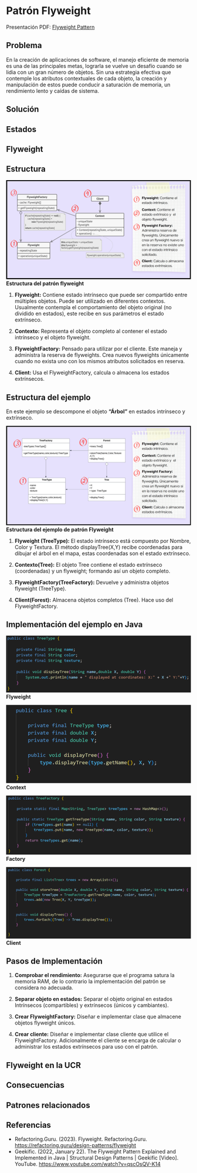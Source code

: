 # Patrón Flyweight

Presentación PDF: [Flyweight Pattern](./flyweight_pattern.pdf)

## Problema
En la creación de aplicaciones de software, el manejo eficiente de memoria es una de las principales metas, lograrla se vuelve un desafío cuando se lidia con un gran número de objetos. Sin una estrategia efectiva que contemple los atributos contextuales de cada objeto, la creación y manipulación de estos puede conducir a saturación de memoria, un rendimiento lento y caídas de sistema.
## Solución
## Estados
## Flyweight
## Estructura
![Flyweight_structure](./images/Flyweight_structure.png)
**Estructura del patrón flyweight**

1.  **Flyweight:** Contiene estado intrínseco que puede ser compartido entre múltiples objetos. Puede ser utilizado en diferentes contextos.  Usualmente contempla el comportamiento del objeto original (no dividido en estados), este recibe en sus parámetros el estado extrínseco.
 
2.	**Contexto:** Representa el objeto completo al contener el estado intrínseco y el objeto flyweight.
	
3.	**FlyweightFactory:** Pensado para utilizar por el cliente. Este maneja y administra la reserva de flyweights. Crea nuevos flyweights únicamente cuando no exista uno con los mismos atributos solicitados en reserva.

4.	**Client:** Usa el FlyweightFactory, calcula o almacena los estados extrínsecos.

## Estructura del ejemplo
En este ejemplo se descompone el objeto **“Árbol”** en estados intrínseco y extrínseco.

![Flyweight_example_structure](./images/Flyweight_example_structure.png)
**Estructura del ejemplo de patrón Flyweight**

1.	**Flyweight (TreeType):** El estado intrínseco está compuesto por Nombre, Color y Textura. El método displayTree(X,Y) recibe coordenadas para dibujar el árbol en el mapa, estas coordenadas son el estado extrínseco.

2.	**Contexto(Tree):** El objeto Tree contiene el estado extrínseco (coordenadas) y un flyweight; formando así un objeto completo.

3.	**FlyweightFactory(TreeFactory):** Devuelve y administra objetos flyweight (TreeType).

4.	**Client(Forest):** Almacena objetos completos (Tree). Hace uso del FlyweightFactory.

## Implementación del ejemplo en Java
![example_flyweight](./images/example_flyweight.png)
**Flyweight**

![example_context](./images/example_context.png)
**Context**


![example_factory](./images/example_factory.png)
**Factory**

![example_client](./images/example_client.png)
**Client**

## Pasos de Implementación

1.	**Comprobar el rendimiento:** Asegurarse que el programa satura la memoria RAM, de lo contrario la implementación del patrón se considera no adecuada.

2.	**Separar objeto en estados:** Separar el objeto original en estados Intrínsecos (compartibles) y extrínsecos (únicos y cambiantes).

3.	**Crear FlyweightFactory:** Diseñar e implementar clase que almacene objetos flyweight únicos.

4.	**Crear cliente:** Diseñar e implementar clase cliente que utilice el FlyweightFactory. Adicionalmente el cliente se encarga de calcular o administrar los estados extrínsecos para uso con el patrón.


## Flyweight en la UCR
## Consecuencias
## Patrones relacionados
## Referencias

* Refactoring.Guru. (2023). Flyweight. Refactoring.Guru. https://refactoring.guru/design-patterns/flyweight
* Geekific. (2022, January 22). The Flyweight Pattern Explained and Implemented in Java | Structural Design Patterns | Geekific [Video]. YouTube. https://www.youtube.com/watch?v=qscOsQV-K14
